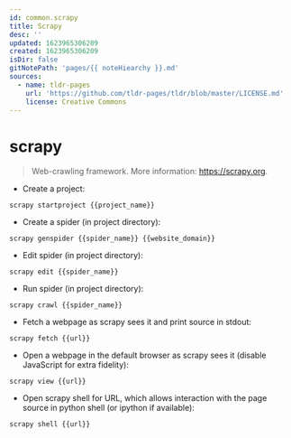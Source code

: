```yaml
---
id: common.scrapy
title: Scrapy
desc: ''
updated: 1623965306209
created: 1623965306209
isDir: false
gitNotePath: 'pages/{{ noteHiearchy }}.md'
sources:
  - name: tldr-pages
    url: 'https://github.com/tldr-pages/tldr/blob/master/LICENSE.md'
    license: Creative Commons
---
```

# scrapy

> Web-crawling framework.
> More information: <https://scrapy.org>.

- Create a project:

`scrapy startproject {{project_name}}`

- Create a spider (in project directory):

`scrapy genspider {{spider_name}} {{website_domain}}`

- Edit spider (in project directory):

`scrapy edit {{spider_name}}`

- Run spider (in project directory):

`scrapy crawl {{spider_name}}`

- Fetch a webpage as scrapy sees it and print source in stdout:

`scrapy fetch {{url}}`

- Open a webpage in the default browser as scrapy sees it (disable JavaScript for extra fidelity):

`scrapy view {{url}}`

- Open scrapy shell for URL, which allows interaction with the page source in python shell (or ipython if available):

`scrapy shell {{url}}`

